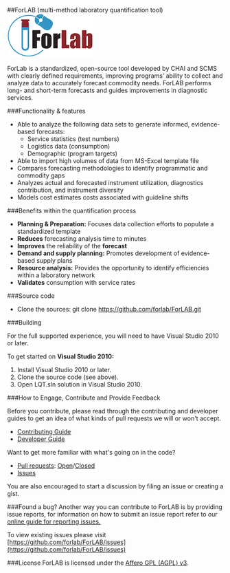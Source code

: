 ##ForLAB (multi-method laboratory quantification tool)
![ForLAB logo](https://github.com/forlab/ForLAB/raw/master/ForLABlogo.png)

ForLab is a standardized, open-source tool developed by CHAI and SCMS with clearly defined requirements, improving programs’ ability to collect and analyze data to accurately forecast commodity needs. ForLAB performs long- and short-term forecasts and guides improvements in diagnostic services.

###Functionality & features
* Able to analyze the following data sets to
generate informed, evidence-based forecasts:
  * Service statistics (test numbers)
  * Logistics data (consumption)
  * Demographic (program targets)
* Able to import high volumes of data from MS-Excel template file
* Compares forecasting methodologies to identify programmatic and commodity gaps
* Analyzes actual and forecasted instrument utilization, diagnostics contribution, and instrument diversity
* Models cost estimates costs associated with guideline shifts

###Benefits within the quantification process
* **Planning & Preparation:** Focuses data collection efforts to populate a standardized template
* **Reduces** forecasting analysis time to minutes
* **Improves** the reliability of the **forecast**
* **Demand and supply planning:** Promotes development of evidence-based supply plans
* **Resource analysis:** Provides the opportunity to identify efficiencies within a laboratory network
* **Validates** consumption with service rates

###Source code

* Clone the sources: git clone https://github.com/forlab/ForLAB.git

###Building

For the full supported experience, you will need to have Visual Studio 2010 or later. 

To get started on **Visual Studio 2010:**

1. Install Visual Studio 2010 or later.
2. Clone the source code (see above).
3. Open LQT.sln solution in Visual Studio 2010.

###How to Engage, Contribute and Provide Feedback

Before you contribute, please read through the contributing and developer guides to get an idea of what kinds of pull requests we will or won't accept.

* [Contributing Guide](https://github.com/forlab/ForLAB/wiki/contribution-guide)
* [Developer Guide](https://github.com/forlab/ForLAB/wiki/developer-guide)

Want to get more familiar with what's going on in the code?

* [Pull requests](https://github.com/forlab/ForLAB/pulls): [Open](https://github.com/forlab/ForLAB/pulls?q=is%3Aopen+is%3Apr)/[Closed](https://github.com/forlab/ForLAB/pulls?q=is%3Apr+is%3Aclosed)
* [Issues](https://github.com/forlab/ForLAB/issues)

You are also encouraged to start a discussion by filing an issue or creating a gist.

###Found a bug?
Another way you can contribute to ForLAB is by providing issue reports, for information on how to submit an issue report refer to our [online guide for reporting issues.](https://github.com/forlab/ForLAB/)

To view existing issues please visit [https://github.com/forlab/ForLAB/issues](https://github.com/forlab/ForLAB/issues)

###License
ForLAB is licensed under the [Affero GPL (AGPL) v3](LICENSE).
